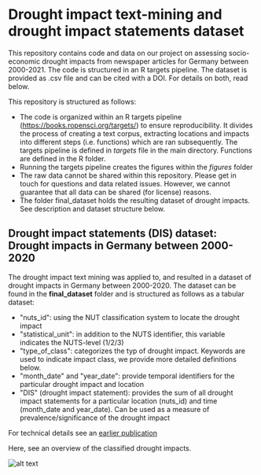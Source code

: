 # Drought impact text-mining and drought impact statements dataset

This repository contains code and data on our project on assessing socio-economic drought impacts from newspaper articles for Germany between 2000-2021. The code is structured in an R targets pipeline. The dataset is provided as .csv file and can be cited with a DOI. For details on both, read below. 



This repository is structured as follows: 
* The code is organized within an R targets pipeline (https://books.ropensci.org/targets/) to ensure reproducibility. It divides the process of creating a text corpus, extracting locations and impacts into different steps (i.e. functions) which are ran subsequently. The targets pipeline is defined in _targets_ file in the main directory. Functions are defined in the R folder. 
* Running the targets pipeline creates the figures within the _figures_ folder
* The raw data cannot be shared within this repository. Please get in touch for questions and data related issues. However, we cannot guarantee that all data can be shared (for license) reasons.
* The folder final_dataset holds the resulting dataset of drought impacts. See description and dataset structure below.




## Drought impact statements (DIS) dataset: Drought impacts in Germany between 2000-2020

The drought impact text mining was applied to, and resulted in a dataset of drought impacts in Germany between 2000-2020. The dataset can be found in the __final_dataset__ folder and is structured as follows as a tabular dataset:
  *  "nuts_id": using the NUT classification system to locate the drought impact   
  *  "statistical_unit": in addition to the NUTS identifier, this variable indicates the NUTS-level (1/2/3)   
  *  "type_of_class": categorizes the typ of drought impact. Keywords are used to indicate impact class, we provide more detailed definitions below.
  *   "month_date" and "year_date": provide temporal identifiers for the particular drought impact and location
  *   "DIS" (drought impact statement): provides the sum of all drought impact statements for a particular location (nuts_id) and time (month_date and year_date). Can be used as a measure of prevalence/significance of the drought impact
 
 For technical details see an [earlier publication](https://www.researchgate.net/publication/360800015_Automatized_Drought_Impact_Detection_Using_Natural_Language_Processing?_sg%5B0%5D=8RFnqslBDSZ10bDUmoZPWykBA9khIGGtTqevudh8UigKtV8RKjw2x5SpfrtEJ5ZBPkUdc-v_MbZDa-fQdhmr7PuKVwydpIl6C2JzcLzV.p1izrHFCU59sWdhOcfXxMY8IXXHLpfpAsYriNw3PUV7jLXHMUn18SFrYvKszpP7aFz6POYTw6Q5vy7O_KxC4mA)
 

 
 Here, see an overview of the classified drought impacts.
 
![alt text](https://github.com/jansodoge/drought-impact-text-mining/tree/main/figures/dataset_treemap.svg)
